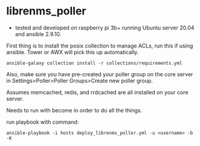 # librenms_poller

- tested and developed on raspberry pi 3b+ running Ubuntu server 20.04 and ansible 2.9.10.

First thing is to install the posix collection to manage ACLs, run this if using ansible. Tower or AWX will pick this up automatically.

```
ansible-galaxy collection install -r collections/requirements.yml
```

Also, make sure you have pre-created your poller group on the core server in Settings>Poller>Poller Groups>Create new poller group.

Assumes memcached, redis, and rrdcached are all installed on your core server.

Needs to run with become in order to do all the things.

run playbook with command:

```
ansible-playbook -i hosts deploy_librenms_poller.yml -u <username> -b -K
```

